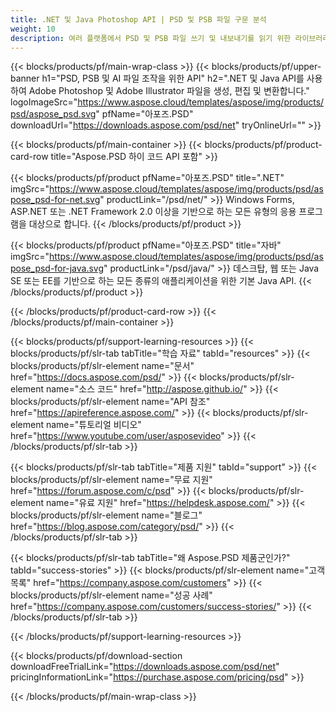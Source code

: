 ```yaml
---
title: .NET 및 Java Photoshop API | PSD 및 PSB 파일 구문 분석
weight: 10
description: 여러 플랫폼에서 PSD 및 PSB 파일 쓰기 및 내보내기를 읽기 위한 라이브러리입니다. Photoshop을 설치하지 않고 레이어를 추출하고 조작합니다.
---
```


{{< blocks/products/pf/main-wrap-class >}}
{{< blocks/products/pf/upper-banner h1="PSD, PSB 및 AI 파일 조작을 위한 API" h2=".NET 및 Java API를 사용하여 Adobe Photoshop 및 Adobe Illustrator 파일을 생성, 편집 및 변환합니다." logoImageSrc="https://www.aspose.cloud/templates/aspose/img/products/psd/aspose_psd.svg" pfName="아포즈.PSD" downloadUrl="https://downloads.aspose.com/psd/net" tryOnlineUrl="" >}}

{{< blocks/products/pf/main-container >}}
{{< blocks/products/pf/product-card-row title="Aspose.PSD 하이 코드 API 포함" >}}

{{< blocks/products/pf/product pfName="아포즈.PSD" title=".NET" imgSrc="https://www.aspose.cloud/templates/aspose/img/products/psd/aspose_psd-for-net.svg" productLink="/psd/net/" >}}
Windows Forms, ASP.NET 또는 .NET Framework 2.0 이상을 기반으로 하는 모든 유형의 응용 프로그램을 대상으로 합니다.
{{< /blocks/products/pf/product >}}

{{< blocks/products/pf/product pfName="아포즈.PSD" title="자바" imgSrc="https://www.aspose.cloud/templates/aspose/img/products/psd/aspose_psd-for-java.svg" productLink="/psd/java/" >}}
데스크탑, 웹 또는 Java SE 또는 EE를 기반으로 하는 모든 종류의 애플리케이션을 위한 기본 Java API.
{{< /blocks/products/pf/product >}}

{{< /blocks/products/pf/product-card-row >}}
{{< /blocks/products/pf/main-container >}}

{{< blocks/products/pf/support-learning-resources >}}
{{< blocks/products/pf/slr-tab tabTitle="학습 자료" tabId="resources" >}}
{{< blocks/products/pf/slr-element name="문서" href="https://docs.aspose.com/psd/" >}}
{{< blocks/products/pf/slr-element name="소스 코드" href="http://aspose.github.io/" >}}
{{< blocks/products/pf/slr-element name="API 참조" href="https://apireference.aspose.com/" >}}
{{< blocks/products/pf/slr-element name="튜토리얼 비디오" href="https://www.youtube.com/user/asposevideo" >}}
{{< /blocks/products/pf/slr-tab >}}

{{< blocks/products/pf/slr-tab tabTitle="제품 지원" tabId="support" >}}
{{< blocks/products/pf/slr-element name="무료 지원" href="https://forum.aspose.com/c/psd" >}}
{{< blocks/products/pf/slr-element name="유료 지원" href="https://helpdesk.aspose.com/" >}}
{{< blocks/products/pf/slr-element name="블로그" href="https://blog.aspose.com/category/psd/" >}}
{{< /blocks/products/pf/slr-tab >}}

{{< blocks/products/pf/slr-tab tabTitle="왜 Aspose.PSD 제품군인가?" tabId="success-stories" >}}
{{< blocks/products/pf/slr-element name="고객 목록" href="https://company.aspose.com/customers" >}}
{{< blocks/products/pf/slr-element name="성공 사례" href="https://company.aspose.com/customers/success-stories/" >}}
{{< /blocks/products/pf/slr-tab >}}

{{< /blocks/products/pf/support-learning-resources >}}

{{< blocks/products/pf/download-section downloadFreeTrialLink="https://downloads.aspose.com/psd/net" pricingInformationLink="https://purchase.aspose.com/pricing/psd" >}}

{{< /blocks/products/pf/main-wrap-class >}}
